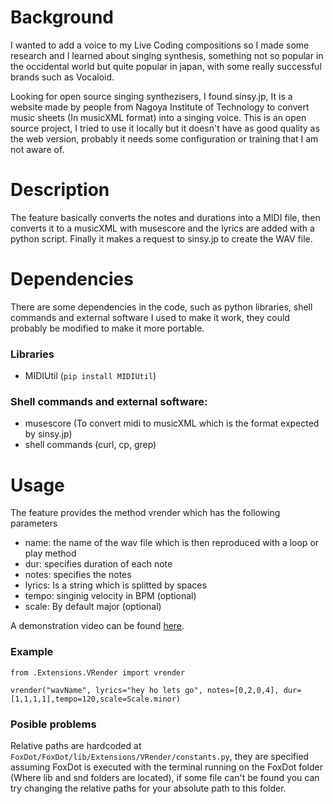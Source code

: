 # Background
I wanted to add a voice to my Live Coding compositions so I made some research and I learned about singing synthesis, something not so popular in the occidental world but quite popular in japan, with some really successful brands such as Vocaloid.

Looking for open source singing synthezisers, I found sinsy.jp, It is a website made by people from Nagoya Institute of Technology to convert music sheets (In musicXML format) into a singing voice. This is an open source project, I tried to use it locally but it doesn't have as good quality as the web version, probably it needs some configuration or training that I am not aware of.

# Description
The feature basically converts the notes and durations into a MIDI file, then converts it to a musicXML with musescore and the lyrics are added with a python script. Finally it makes a request to sinsy.jp to create the WAV file.

# Dependencies
There are some dependencies in the code, such as python libraries, shell commands and external software I used to make it work, they could probably be modified to make it more portable.

### Libraries

- MIDIUtil (```pip install MIDIUtil```)

### Shell commands and external software:

- musescore (To convert midi to musicXML which is the format expected by sinsy.jp)
- shell commands (curl, cp, grep)

# Usage

The feature provides the method vrender which has the following parameters
- name: the name of the wav file which is then reproduced with a loop or play method
- dur: specifies duration of each note
- notes: specifies the notes
- lyrics: Is a string which is splitted by spaces
- tempo: singinig velocity in BPM (optional)
- scale: By default major (optional)

A demonstration video can be found [here](https://youtu.be/cgZuO78tVVE).

### Example
```
from .Extensions.VRender import vrender

vrender("wavName", lyrics="hey ho lets go", notes=[0,2,0,4], dur=[1,1,1,1],tempo=120,scale=Scale.minor)
```

### Posible problems
Relative paths are hardcoded at ```FoxDot/FoxDot/lib/Extensions/VRender/constants.py```, they are specified assuming FoxDot is executed with the terminal running on the FoxDot folder (Where lib and snd folders are located), if some file can't be found you can try changing the relative paths for your absolute path to this folder.
